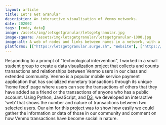 ```yaml
---
layout: article
title: Let's Get Granular
description: An interactive visualisation of Venmo networks.
date: 202002
tags: [code, data]
image: /assets/img/letsgetgranular/letsgetgranular.jpg
image-square: /assets/img/letsgetgranular/letsgetgranular-1000.jpg
image-alt: A web of nodes and links between names in a network, with a graph on the side showing a breakdown of the transactions between two people.
platforms: [["https://letsgetgranular.surge.sh", "Website"], ["https://medium.com/@bookwormgirl910/lets-get-granular-a-venmo-intervention-a57872806ae6", "Write-up"], ["https://github.com/whykatherine/letsgetgranular", "GitHub"]]
---
```


Responding to a prompt of "technological intervention", I worked in a small student group to create a data visualization project that collects and counts transactions and relationships between Venmo users in our class and extended community. Venmo is a popular mobile service payment application that has socialized monetary transactions through its unique ‘home feed’ page where users can see the transactions of others that they have added as a friend or the transactions of anyone who has a public account. Using Python, JavaScript, and [D3](https://d3js.org/), we developed an interactive ‘web’ that shows the number and nature of transactions between two selected users. Our aim for this project was to show how easily we could gather the information or data of those in our community and comment on how Venmo transactions have become social in nature.